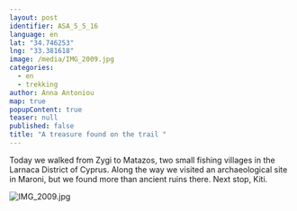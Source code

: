 ```yaml
---
layout: post
identifier: ASA_5_5_16
language: en
lat: "34.746253"
lng: "33.381618"
image: /media/IMG_2009.jpg
categories: 
  - en
  - trekking
author: Anna Antoniou
map: true
popupContent: true
teaser: null
published: false
title: "A treasure found on the trail "
---
```

Today we walked from Zygi to Matazos, two small fishing villages in the Larnaca District of Cyprus. Along the way we visited an archaeological site in Maroni, but we found more than ancient ruins there. Next stop, Kiti.

![IMG_2009.jpg]({{site.baseurl}}/media/IMG_2009.jpg)


